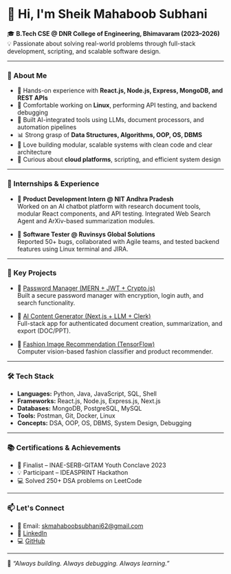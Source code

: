 # 👋 Hi, I'm Sheik Mahaboob Subhani

🎓 **B.Tech CSE @ DNR College of Engineering, Bhimavaram (2023–2026)**  
💡 Passionate about solving real-world problems through full-stack development, scripting, and scalable software design.

---

### 🧠 About Me

- 🔧 Hands-on experience with **React.js, Node.js, Express, MongoDB, and REST APIs**
- 🐧 Comfortable working on **Linux**, performing API testing, and backend debugging
- 🤖 Built AI-integrated tools using LLMs, document processors, and automation pipelines
- 📊 Strong grasp of **Data Structures, Algorithms, OOP, OS, DBMS**
- 🚀 Love building modular, scalable systems with clean code and clear architecture
- 🧪 Curious about **cloud platforms**, scripting, and efficient system design

---

### 💼 Internships & Experience

- 🧩 **Product Development Intern @ NIT Andhra Pradesh**  
  Worked on an AI chatbot platform with research document tools, modular React components, and API testing. Integrated Web Search Agent and ArXiv-based summarization modules.

- 🧪 **Software Tester @ Ruvinsys Global Solutions**  
  Reported 50+ bugs, collaborated with Agile teams, and tested backend features using Linux terminal and JIRA.

---

### 🚀 Key Projects

- 🔐 [Password Manager (MERN + JWT + Crypto.js)](https://github.com/mahaboobsub/passwordManager-MERN)  
  Built a secure password manager with encryption, login auth, and search functionality.

- 📄 [AI Content Generator (Next.js + LLM + Clerk)](https://ai-content-generator-roan.vercel.app/)  
  Full-stack app for authenticated document creation, summarization, and export (DOC/PPT).

- 🧠 [Fashion Image Recommendation (TensorFlow)](https://github.com/mahaboobsub/Fashion_Recommendation_System_using_Image_Features)  
  Computer vision-based fashion classifier and product recommender.

---

### 🛠 Tech Stack

- **Languages:** Python, Java, JavaScript, SQL, Shell
- **Frameworks:** React.js, Node.js, Express.js, Next.js
- **Databases:** MongoDB, PostgreSQL, MySQL
- **Tools:** Postman, Git, Docker, Linux
- **Concepts:** DSA, OOP, OS, DBMS, System Design, Debugging

---

### 📚 Certifications & Achievements

- 🥇 Finalist – INAE-SERB-GITAM Youth Conclave 2023
- 💡 Participant – IDEASPRINT Hackathon
- 💻 Solved 250+ DSA problems on LeetCode

---

### 📫 Let's Connect

- 📧 Email: skmahaboobsubhani62@gmail.com  
- 🔗 [LinkedIn](https://linkedin.com/in/mahaboob-62subhani)  
- 💻 [GitHub](https://github.com/mahaboobsub)

---

💬 *“Always building. Always debugging. Always learning.”*
